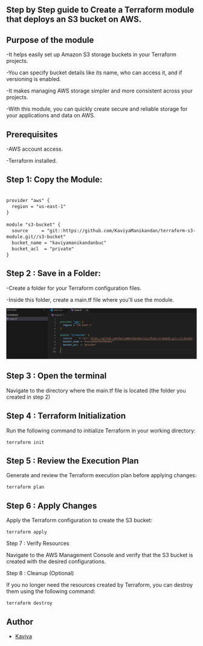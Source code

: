 ## Step by Step guide to Create a Terraform module that deploys an S3 bucket on AWS.

## Purpose of the module
-It helps easily set up Amazon S3 storage buckets in your Terraform projects.

-You can specify bucket details like its name, who can access it, and if versioning is enabled.

-It makes managing AWS storage simpler and more consistent across your projects.

-With this module, you can quickly create secure and reliable storage for your applications and data on AWS.

## Prerequisites
-AWS account access.

-Terraform installed.

## Step 1: Copy the Module: 

```hcl

provider "aws" {
  region = "us-east-1"
}

module "s3-bucket" {
  source     = "git::https://github.com/KaviyaManikandan/terraform-s3-module.git//s3-bucket"
  bucket_name = "kaviyamanikandanbuc"
  bucket_acl  = "private"
}

```
## Step 2 : Save in a Folder: 

-Create a folder for your Terraform configuration files. 

-Inside this folder, create a main.tf file where you'll use the module. 

![save in a folder](s3-module.png)


## Step 3 : Open the terminal

Navigate to the directory where the main.tf file is located (the folder you created in step 2)

## Step 4 : Terraform Initialization

Run the following command to initialize Terraform in your working directory:

```
terraform init
```
## Step 5 : Review the Execution Plan

Generate and review the Terraform execution plan before applying changes:

```
terraform plan
```

## Step 6 : Apply Changes

Apply the Terraform configuration to create the S3 bucket:

```
terraform apply
```

Step 7 : Verify Resources

Navigate to the AWS Management Console and verify that the S3 bucket is created with the desired configurations.

Step 8 : Cleanup (Optional)

If you no longer need the resources created by Terraform, you can destroy them using the following command:

```
terraform destroy
```

## Author

- [Kaviya](https://github.com/KaviyaManikandan)
